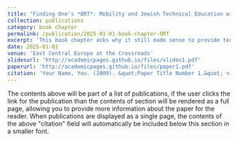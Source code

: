 ```yaml
---
title: "Finding One's *ORT*: Mobility and Jewish Technical Education within and beyond Interwar Poland"
collection: publications
category: book chapter
permalink: /publication/2025-01-01-book-chapter-ORT
excerpt: 'This book chapter asks why it still made sense to provide technical education in Yiddish to Jewish youth of interwar seeking paths out of Poland.'
date: 2025-01-01
venue: 'East Central Europe at the Crossroads'
slidesurl: 'http://academicpages.github.io/files/slides1.pdf'
paperurl: 'http://academicpages.github.io/files/paper1.pdf'
citation: 'Your Name, You. (2009). &quot;Paper Title Number 1.&quot; <i>Journal 1</i>. 1(1).'
---
```


The contents above will be part of a list of publications, if the user clicks the link for the publication than the contents of section will be rendered as a full page, allowing you to provide more information about the paper for the reader. When publications are displayed as a single page, the contents of the above "citation" field will automatically be included below this section in a smaller font.